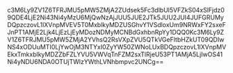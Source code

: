 c3M6Ly9ZV1Z6TFRJMU5pMW5ZMjA2ZUdsek5Fc3dlbUl5VFZkS04xSlFjdz09QDE4LjE2Ni43Ni4yMzU6MjQwNzAjJUU5JUE2JTk5JUU2JUI4JUFGRUMyDQpzczovL1lXVnpMVEV5T0MxblkyMDZUSGhvY1VSdloxUm9NRWxFY2sxeFJnPT1AMjE2Ljk4LjEzLjEyMDozNDMyMCNBdGxhbnRpYy1DQQ0Kc3M6Ly9ZV1Z6TFRJMU5pMW5ZMjA2YVhsQ2RsVXpZVU5QTkVGeFltbHZkUT09QDIwNS4xODUuMTI0LjYwOjM3NTYxI0ZyYW50ZWNoLUxBDQpzczovL1lXVnpMVEkxTmkxblkyMDZZbFZLYVU5VWVqTnFZM2sxTlRjeU53PT1AMjA5LjIwOS41Ni4yNDU6NDA0OTUjTWlzYWthLVNhbmpvc2UNCg==
